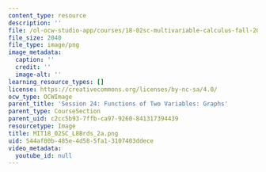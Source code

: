 ```yaml
---
content_type: resource
description: ''
file: /ol-ocw-studio-app/courses/18-02sc-multivariable-calculus-fall-2010/544af80b485e4d585fa13107403ddece_MIT18_02SC_L8Brds_2a.png
file_size: 2040
file_type: image/png
image_metadata:
  caption: ''
  credit: ''
  image-alt: ''
learning_resource_types: []
license: https://creativecommons.org/licenses/by-nc-sa/4.0/
ocw_type: OCWImage
parent_title: 'Session 24: Functions of Two Variables: Graphs'
parent_type: CourseSection
parent_uid: c2cc5b93-7ffb-ca97-9260-841317394439
resourcetype: Image
title: MIT18_02SC_L8Brds_2a.png
uid: 544af80b-485e-4d58-5fa1-3107403ddece
video_metadata:
  youtube_id: null
---
```

